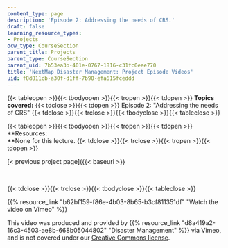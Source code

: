 ```yaml
---
content_type: page
description: 'Episode 2: Addressing the needs of CRS.'
draft: false
learning_resource_types:
- Projects
ocw_type: CourseSection
parent_title: Projects
parent_type: CourseSection
parent_uid: 7b53ea3b-401e-0767-1816-c31fc0eee770
title: 'NextMap Disaster Management: Project Episode Videos'
uid: f8d811cb-a30f-d1ff-7b90-efa615fceddd
---
```

{{< tableopen >}}{{< tbodyopen >}}{{< tropen >}}{{< tdopen >}}
**Topics covered:**
{{< tdclose >}}{{< tdopen >}}
Episode 2: "Addressing the needs of CRS"
{{< tdclose >}}{{< trclose >}}{{< tbodyclose >}}{{< tableclose >}}

{{< tableopen >}}{{< tbodyopen >}}{{< tropen >}}{{< tdopen >}}
\*\*Resources:   
\*\*None for this lecture.
{{< tdclose >}}{{< trclose >}}{{< tropen >}}{{< tdopen >}}

\[\< previous project page\]({{< baseurl >}}

 

{{< tdclose >}}{{< trclose >}}{{< tbodyclose >}}{{< tableclose >}}

{{% resource_link "b62bf159-f86e-4b03-8b65-b3cf811351df" "Watch the video on Vimeo" %}}

This video was produced and provided by {{% resource_link "d8a419a2-16c3-4503-ae8b-668b05044802" "Disaster Management" %}} via Vimeo, and is not covered under our [Creative Commons license](/terms/#cc).